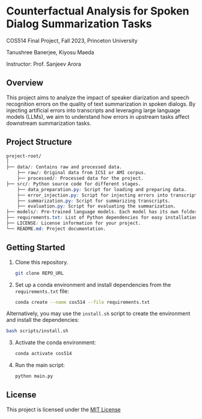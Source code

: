 # Counterfactual Analysis for Spoken Dialog Summarization Tasks
COS514 Final Project, Fall 2023, Princeton University

Tanushree Banerjee, Kiyosu Maeda

Instructor: Prof. Sanjeev Arora

## Overview

This project aims to analyze the impact of speaker diarization and speech recognition errors on the quality of text summarization in spoken dialogs. By injecting artificial errors into transcripts and leveraging large language models (LLMs), we aim to understand how errors in upstream tasks affect downstream summarization tasks.

## Project Structure
```css
project-root/
│
├── data/: Contains raw and processed data.
    ├── raw/: Original data from ICSI or AMI corpus.
    ├── processed/: Processed data for the project.
├── src/: Python source code for different stages.
    ├── data_preparation.py: Script for loading and preparing data.
    ├── error_injection.py: Script for injecting errors into transcripts.
    ├── summarization.py: Script for summarizing transcripts.
    ├── evaluation.py: Script for evaluating the summarization.
├── models/: Pre-trained language models. Each model has its own folder containing necessary files.
├── requirements.txt: List of Python dependencies for easy installation.
├── LICENSE: License information for your project.
└── README.md: Project documentation.
```

## Getting Started

1. Clone this repository.
    ```bash
    git clone REPO_URL
    ```

2. Set up a conda environment and install dependencies from the `requirements.txt` file:
    ```bash
    conda create --name cos514 --file requirements.txt
    ```

Alternatively, you may use the `install.sh` script to create the environment and install the dependencies:
   ```bash
   bash scripts/install.sh
   ```

3. Activate the conda environment:
    ```bash
    conda activate cos514
    ```

4. Run the main script:
    ```bash
    python main.py
    ```

## License
This project is licensed under the [MIT License](LICENSE)
